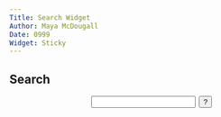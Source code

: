 ```yaml
---
Title: Search Widget
Author: Maya McDougall
Date: 0999
Widget: Sticky
---
```

## Search

<form action="%base_url%" method="get" style="text-align: center;">
	<input type="text" name="search">&#8239;
	<input type="submit" value="?">
</form>
<br>
